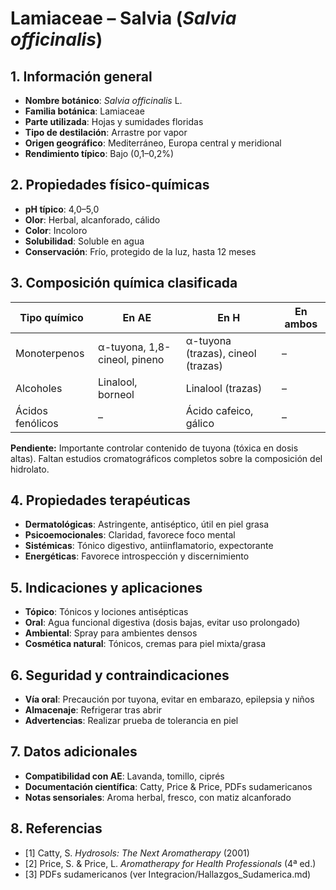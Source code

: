 # Lamiaceae – Salvia (*Salvia officinalis*)

## 1. Información general
- **Nombre botánico**: *Salvia officinalis* L.
- **Familia botánica**: Lamiaceae
- **Parte utilizada**: Hojas y sumidades floridas
- **Tipo de destilación**: Arrastre por vapor
- **Origen geográfico**: Mediterráneo, Europa central y meridional
- **Rendimiento típico**: Bajo (0,1–0,2%)

## 2. Propiedades físico-químicas
- **pH típico**: 4,0–5,0
- **Olor**: Herbal, alcanforado, cálido
- **Color**: Incoloro
- **Solubilidad**: Soluble en agua
- **Conservación**: Frío, protegido de la luz, hasta 12 meses

## 3. Composición química clasificada
| Tipo químico                | En AE                       | En H                              | En ambos         |
|----------------------------|-----------------------------|------------------------------------|------------------|
| Monoterpenos                | α-tuyona, 1,8-cineol, pineno| α-tuyona (trazas), cineol (trazas) | –                |
| Alcoholes                   | Linalool, borneol           | Linalool (trazas)                  | –                |
| Ácidos fenólicos            | –                           | Ácido cafeico, gálico              | –                |

**Pendiente:** Importante controlar contenido de tuyona (tóxica en dosis altas). Faltan estudios cromatográficos completos sobre la composición del hidrolato.

## 4. Propiedades terapéuticas
- **Dermatológicas**: Astringente, antiséptico, útil en piel grasa
- **Psicoemocionales**: Claridad, favorece foco mental
- **Sistémicas**: Tónico digestivo, antiinflamatorio, expectorante
- **Energéticas**: Favorece introspección y discernimiento

## 5. Indicaciones y aplicaciones
- **Tópico**: Tónicos y lociones antisépticas
- **Oral**: Agua funcional digestiva (dosis bajas, evitar uso prolongado)
- **Ambiental**: Spray para ambientes densos
- **Cosmética natural**: Tónicos, cremas para piel mixta/grasa

## 6. Seguridad y contraindicaciones
- **Vía oral**: Precaución por tuyona, evitar en embarazo, epilepsia y niños
- **Almacenaje**: Refrigerar tras abrir
- **Advertencias**: Realizar prueba de tolerancia en piel

## 7. Datos adicionales
- **Compatibilidad con AE**: Lavanda, tomillo, ciprés
- **Documentación científica**: Catty, Price & Price, PDFs sudamericanos
- **Notas sensoriales**: Aroma herbal, fresco, con matiz alcanforado

## 8. Referencias
- [1] Catty, S. *Hydrosols: The Next Aromatherapy* (2001)
- [2] Price, S. & Price, L. *Aromatherapy for Health Professionals* (4ª ed.)
- [3] PDFs sudamericanos (ver Integracion/Hallazgos_Sudamerica.md)

